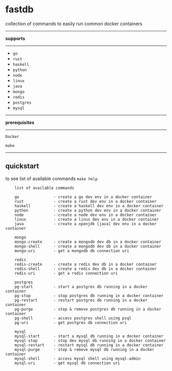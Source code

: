# fastdb

collection of commands to easily run common docker containers

***

**supports**

***

- `go`
- `rust`
- `haskell`
- `python`
- `node`
- `linux`
- `java`
- `mongo`
- `redis`
- `postgres`
- `mysql`

***

**prerequisites**

***

`Docker`

`make`

***

## quickstart

to see list of available commands `make help`
``` 
    list of available commands

    go               - create a go dev env in a docker container
    rust             - create a rust dev env in a docker container
    haskell          - create a haskell dev env in a docker container
    python           - create a python dev env in a docker container
    node             - create a node dev env in a docker container
    linux            - create a linux dev env in a docker container
    java             - create a openjdk [java] dev env in a docker container

    mongo
    mongo-create     - create a mongodb dev db in a docker container
    mongo-shell      - create a mongodb dev db in a docker container
    mongo-uri        - get a mongodb db connection uri

    redis
    redis-create     - create a redis dev db in a docker container
    redis-shell      - create a redis dev db in a docker container
    redis-uri        - get a redis connection uri

    postgres
    pg-start         - start a postgres db running in a docker container
    pg-stop          - stop postgres db running in a docker container
    pg-restart       - restart postgres db running in a docker container
    pg-purge         - stop & remove postgres db running in a docker container
    pg-shell         - access postgres shell using psql
    pg-uri           - get postgres db connection uri

    mysql
    mysql-start      - start a mysql db running in a docker container
    mysql-stop       - stop dev mysql db running in a docker container
    mysql-restart    - restart mysql db running in a docker container
    mysql-purge      - stop & remove mysql db running in a docker container
    mysql-shell      - access mysql shell using mysql-admin
    mysql-uri        - get mysql db connection uri
```

